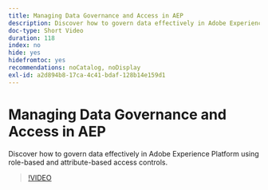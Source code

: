 ```yaml
---
title: Managing Data Governance and Access in AEP
description: Discover how to govern data effectively in Adobe Experience Platform using role-based and attribute-based access controls.
doc-type: Short Video
duration: 118
index: no
hide: yes
hidefromtoc: yes
recommendations: noCatalog, noDisplay
exl-id: a2d894b8-17ca-4c41-bdaf-128b14e159d1
---
```

# Managing Data Governance and Access in AEP

Discover how to govern data effectively in Adobe Experience Platform using role-based and attribute-based access controls.

<!-- 62_S601_3442532_118_managing-data-governance-and-access-in-aep -->
>[!VIDEO](https://video.tv.adobe.com/v/3458316/?learn=on&enablevpops=true)
